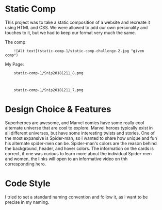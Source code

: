 # Static Comp

This project was to take a static composition of a website and recreate it using HTML and CSS. We were allowed to add our own personality and touches to it, but we had to keep our format very much the same.

The comp:


        ![Alt text](static-comp-1/static-comp-challenge-2.jpg "given comp")
      

My Page:


        static-comp-1/Snip20181211_8.png
      


        static-comp-1/Snip20181211_7.png
   

# Design Choice & Features

Superheroes are awesome, and Marvel comics have some really cool alternate universe that are cool to explore.  Marvel heroes typically exist in all different universes, but have some interesting twists and stories. One of the most expansive is Spider-man, so I wanted to share how unique and fun his alternate spider-men can be. Spider-man's colors are the reason behind the background, header, and hover colors. The information on the cards is correct, if one was curious to learn more about the individual Spider-men and women, the links will open to an informative video on thh corresponding hero.

# Code Style

I tried to set a standard naming convention and follow it, as I want to be precise in my naming.
